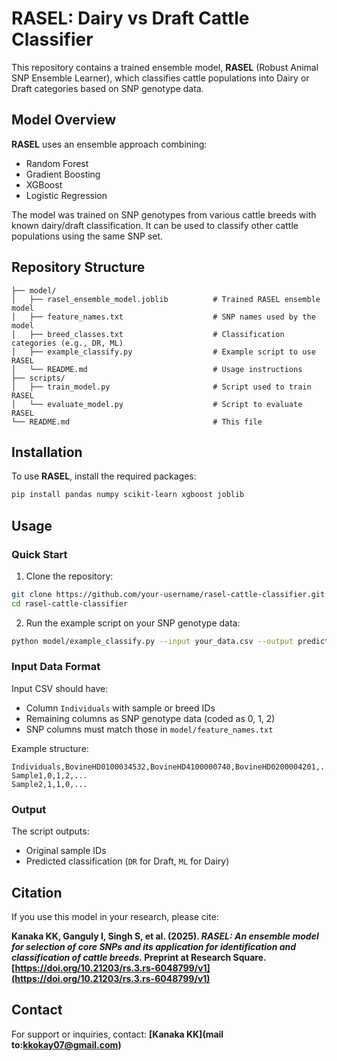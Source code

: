 # RASEL: Dairy vs Draft Cattle Classifier

This repository contains a trained ensemble model, **RASEL** (Robust Animal SNP Ensemble Learner), which classifies cattle populations into Dairy or Draft categories based on SNP genotype data.

## Model Overview

**RASEL** uses an ensemble approach combining:

* Random Forest
* Gradient Boosting
* XGBoost
* Logistic Regression

The model was trained on SNP genotypes from various cattle breeds with known dairy/draft classification. It can be used to classify other cattle populations using the same SNP set.

## Repository Structure

```
├── model/
│   ├── rasel_ensemble_model.joblib          # Trained RASEL ensemble model
│   ├── feature_names.txt                    # SNP names used by the model
│   ├── breed_classes.txt                    # Classification categories (e.g., DR, ML)
│   ├── example_classify.py                  # Example script to use RASEL
│   └── README.md                            # Usage instructions
├── scripts/
│   ├── train_model.py                       # Script used to train RASEL
│   └── evaluate_model.py                    # Script to evaluate RASEL
└── README.md                                # This file
```

## Installation

To use **RASEL**, install the required packages:

```bash
pip install pandas numpy scikit-learn xgboost joblib
```

## Usage

### Quick Start

1. Clone the repository:

```bash
git clone https://github.com/your-username/rasel-cattle-classifier.git
cd rasel-cattle-classifier
```

2. Run the example script on your SNP genotype data:

```bash
python model/example_classify.py --input your_data.csv --output predictions.csv
```

### Input Data Format

Input CSV should have:

* Column `Individuals` with sample or breed IDs
* Remaining columns as SNP genotype data (coded as 0, 1, 2)
* SNP columns must match those in `model/feature_names.txt`

Example structure:

```
Individuals,BovineHD0100034532,BovineHD4100000740,BovineHD0200004201,...
Sample1,0,1,2,...
Sample2,1,1,0,...
```

### Output

The script outputs:

* Original sample IDs
* Predicted classification (`DR` for Draft, `ML` for Dairy)

## Citation

If you use this model in your research, please cite:

**Kanaka KK, Ganguly I, Singh S, et al. (2025). *RASEL: An ensemble model for selection of core SNPs and its application for identification and classification of cattle breeds.* Preprint at Research Square. [https://doi.org/10.21203/rs.3.rs-6048799/v1](https://doi.org/10.21203/rs.3.rs-6048799/v1)**

## Contact

For support or inquiries, contact: **[Kanaka KK](mail to:kkokay07@gmail.com)**


